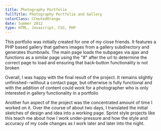 ```yaml
---
title: Photography Portfolio
fullTitle: Photography Portfolio and Gallery
colorClass: CCmutedOrange
date: Summer 2012
type: HTML, Javascript, CSS, PHP
---
```


This portfolio was initially created for one of my close friends. It features a PHP based gallery that gathers images from a gallery subdirectory and generates thumbnails. The main page loads the subpages via ajax and functions as a similar page using the "#" after the url to determine the correct page to load and ensuring that back-button functionality is not broken

Overall, I was happy with the final result of the project. It remains slightly unfinished--without a contact page, but otherwise is fully functional and with the addition of content could work for a photographer who is only interested in gallery functionality in a portfolio

Another fun aspect of the project was the concentrated amount of time I worked on it. Over the course of about two days, I translated the initial sketches of design and idea into a working page. Sprint style projects like this teach me about how I work under-pressure and how the style and accuracy of my code changes as I work later and later into the night.

